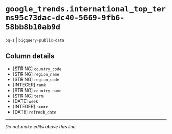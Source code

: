 # `google_trends.international_top_terms95c73dac-dc40-5669-9fb6-58bb8b10ab9d`
`bq-1` | `bigquery-public-data`

## Column details
* [STRING]    `country_code`
* [STRING]    `region_name`
* [STRING]    `region_code`
* [INTEGER]   `rank`
* [STRING]    `country_name`
* [STRING]    `term`
* [DATE]      `week`
* [INTEGER]   `score`
* [DATE]      `refresh_date`

-------------------------------------------------------------------------------
*Do not make edits above this line.*
